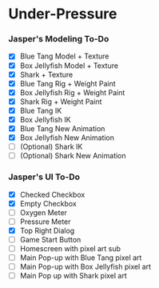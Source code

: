# Under-Pressure


### Jasper's Modeling To-Do
- [x] Blue Tang Model + Texture
- [x] Box Jellyfish Model + Texture
- [x] Shark + Texture
- [x] Blue Tang Rig + Weight Paint
- [x] Box Jellyfish Rig + Weight Paint
- [x] Shark Rig + Weight Paint
- [x] Blue Tang IK
- [x] Box Jellyfish IK
- [x] Blue Tang New Animation
- [x] Box Jellyfish New Animation
- [ ] (Optional) Shark IK
- [ ] (Optional) Shark New Animation

### Jasper's UI To-Do
- [x] Checked Checkbox
- [x] Empty Checkbox
- [ ] Oxygen Meter
- [ ] Pressure Meter
- [x] Top Right Dialog
- [ ] Game Start Button
- [ ] Homescreen with pixel art sub
- [ ] Main Pop-up with Blue Tang pixel art
- [ ] Main Pop-up with Box Jellyfish pixel art
- [ ] Main Pop up with Shark pixel art
